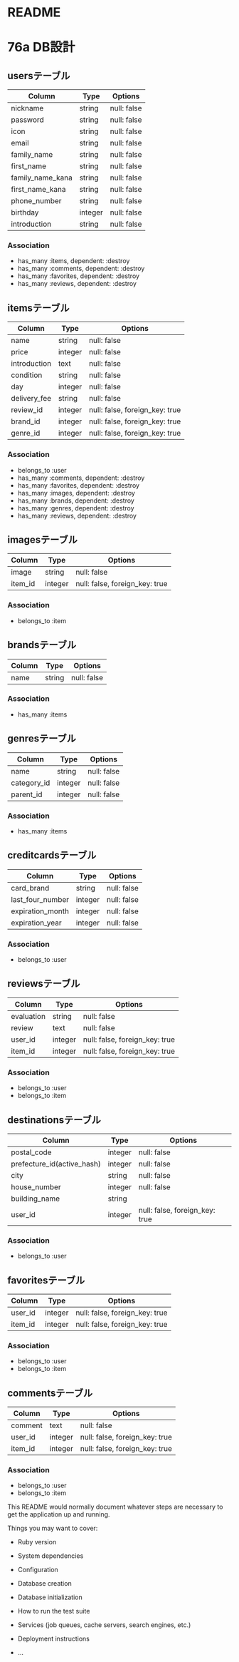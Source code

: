 # README

# 76a DB設計

## usersテーブル
|Column|Type|Options|
|------|----|-------|
|nickname|string|null: false|
|password|string|null: false|
|icon|string|null: false|
|email|string|null: false|
|family_name|string|null: false|
|first_name|string|null: false|
|family_name_kana|string|null: false|
|first_name_kana|string|null: false|
|phone_number|string|null: false|
|birthday|integer|null: false|
|introduction|string|null: false|
### Association
- has_many :items, dependent: :destroy
- has_many :comments, dependent: :destroy
- has_many :favorites, dependent: :destroy
- has_many :reviews, dependent: :destroy

## itemsテーブル
|Column|Type|Options|
|------|----|-------|
|name|string|null: false|
|price|integer|null: false|
|introduction|text|null: false|
|condition|string|null: false|
|day|integer|null: false|
|delivery_fee|string|null: false|
|review_id|integer|null: false, foreign_key: true|
|brand_id|integer|null: false, foreign_key: true|
|genre_id|integer|null: false, foreign_key: true|
### Association
- belongs_to :user
- has_many :comments, dependent: :destroy
- has_many :favorites, dependent: :destroy
- has_many :images, dependent: :destroy
- has_many :brands, dependent: :destroy
- has_many :genres, dependent: :destroy
- has_many :reviews, dependent: :destroy


## imagesテーブル
|Column|Type|Options|
|------|----|-------|
|image|string|null: false|
|item_id|integer|null: false, foreign_key: true|
### Association
- belongs_to :item

## brandsテーブル
|Column|Type|Options|
|------|----|-------|
|name|string|null: false|
### Association
- has_many :items

## genresテーブル
|Column|Type|Options|
|------|----|-------|
|name|string|null: false|
|category_id|integer|null: false|
|parent_id|integer|null: false|
### Association
- has_many :items

## creditcardsテーブル
|Column|Type|Options|
|------|----|-------|
|card_brand|string|null: false|
|last_four_number|integer|null: false|
|expiration_month|integer|null: false|
|expiration_year|integer|null: false|
### Association
- belongs_to :user

## reviewsテーブル
|Column|Type|Options|
|------|----|-------|
|evaluation|string|null: false|
|review|text|null: false|
|user_id|integer|null: false, foreign_key: true|
|item_id|integer|null: false, foreign_key: true|
### Association
- belongs_to :user
- belongs_to :item

## destinationsテーブル
|Column|Type|Options|
|------|----|-------|
|postal_code|integer|null: false|
|prefecture_id(active_hash)|integer|null: false|
|city|string|null: false|
|house_number|integer|null: false|
|building_name|string||
|user_id|integer|null: false, foreign_key: true|
### Association
- belongs_to :user

## favoritesテーブル
|Column|Type|Options|
|------|----|-------|
|user_id|integer|null: false, foreign_key: true|
|item_id|integer|null: false, foreign_key: true|
### Association
- belongs_to :user
- belongs_to :item

## commentsテーブル
|Column|Type|Options|
|------|----|-------|
|comment|text|null: false|
|user_id|integer|null: false, foreign_key: true|
|item_id|integer|null: false, foreign_key: true|
### Association
- belongs_to :user
- belongs_to :item



This README would normally document whatever steps are necessary to get the
application up and running.

Things you may want to cover:

* Ruby version

* System dependencies

* Configuration

* Database creation

* Database initialization

* How to run the test suite

* Services (job queues, cache servers, search engines, etc.)

* Deployment instructions

* ...
